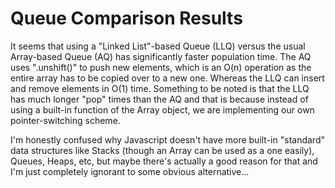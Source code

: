 # Queue Comparison Results

It seems that using a "Linked List"-based Queue (LLQ) versus the usual Array-based Queue (AQ) has significantly faster population time.
The AQ uses ".unshift()" to push new elements, which is an O(n) operation as the entire array has to be copied over to a new one.
Whereas the LLQ can insert and remove elements in O(1) time.
Something to be noted is that the LLQ has much longer "pop" times than the AQ and that is because instead of using a built-in function of the Array object,
we are implementing our own pointer-switching scheme.

I'm honestly confused why Javascript doesn't have more built-in "standard" data structures like Stacks (though an Array can be used as a one easily), Queues, Heaps, etc,
but maybe there's actually a good reason for that and I'm just completely ignorant to some obvious alternative...

